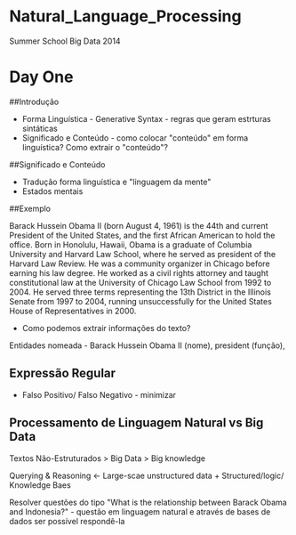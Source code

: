 Natural_Language_Processing
===========================

Summer School Big Data 2014

# Day One

##Introdução
* Forma Linguística - Generative Syntax - regras que geram estrturas sintáticas
* Significado e Conteúdo - como colocar "conteúdo" em forma linguística? Como extrair o "conteúdo"?

##Significado e Conteúdo

* Tradução forma linguística e "linguagem da mente"
* Estados mentais

##Exemplo

Barack Hussein Obama II (born August 4, 1961) is the 44th and current President of the United States, and the first African American to hold the office. Born in Honolulu, Hawaii, Obama is a graduate of Columbia University and Harvard Law School, where he served as president of the Harvard Law Review. He was a community organizer in Chicago before earning his law degree. He worked as a civil rights attorney and taught constitutional law at the University of Chicago Law School from 1992 to 2004. He served three terms representing the 13th District in the Illinois Senate from 1997 to 2004, running unsuccessfully for the United States House of Representatives in 2000.

* Como podemos extrair informações do texto?

Entidades nomeada - Barack Hussein Obama II (nome), president (função), 

## Expressão Regular

* Falso Positivo/ Falso Negativo - minimizar

## Processamento de Linguagem Natural vs Big Data

Textos Não-Estruturados > Big Data > Big knowledge

Querying & Reasoning <- Large-scae unstructured data + Structured/logic/ Knowledge Baes

Resolver questões do tipo "What is the relationship between Barack Obama and Indonesia?" - questão em linguagem natural e através de bases de dados ser possível respondê-la


